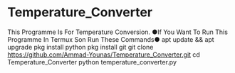 # Temperature_Converter
This Programme Is For Temperature Conversion.
●If You Want To Run This Programme In Termux Son Run These Commands●
      apt update && apt upgrade
      pkg install python 
      pkg install git
      git clone https://github.com/Ammad-Younas/Temperature_Converter.git
      cd Temperature_Converter
      python temperature_converter.py
